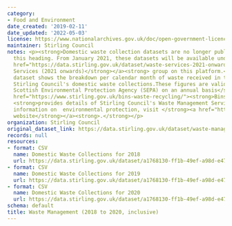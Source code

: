 ```yaml
---
category:
- Food and Environment
date_created: '2019-02-11'
date_updated: '2022-05-03'
license: https://www.nationalarchives.gov.uk/doc/open-government-licence/version/3/
maintainer: Stirling Council
notes: <p><strong>Domestic waste collection datasets are no longer published under
  this heading. From January 2021, these datasets will be available under the </strong><a
  href="https://data.stirling.gov.uk/dataset/waste-services-2021-onwards"><strong>Waste
  Services (2021 onwards)</strong></a><strong> group on this platform.</strong>\r\n\r\n<strong>This
  dataset shows the breakdown per calendar month of waste received in tonnage from
  Stirling Council's domestic waste collections.These figures are validated by the
  Scottish Environmental Protection Agency (SEPA) on an annual basis</strong> \r\n\r\n<a
  href="https://www.stirling.gov.uk/bins-waste-recycling/"><strong>Bins &amp; Recycling</strong></a>
  <strong>provides details of Stirling Council's Waste Management Services.</strong>\r\n\r\n<strong>For
  information on  environmental protection, visit </strong><a href="https://www.sepa.org.uk/"><strong>SEPA's
  website</strong></a><strong>.</strong></p>
organization: Stirling Council
original_dataset_link: https://data.stirling.gov.uk/dataset/waste-management
records: null
resources:
- format: CSV
  name: Domestic Waste Collections for 2018
  url: https://data.stirling.gov.uk/dataset/a1768130-ff1b-49ef-a98d-e474ab8a94e0/resource/1dc20298-7291-4937-ad19-6e66566b8d6c/download/20190322-waste-management-january-to-december-2018.csv
- format: CSV
  name: Domestic Waste Collections for 2019
  url: https://data.stirling.gov.uk/dataset/a1768130-ff1b-49ef-a98d-e474ab8a94e0/resource/d5fa214b-1cd3-4b4d-9624-f91e302ba1d2/download/20200116-waste-management-january-to-december-2019.csv
- format: CSV
  name: Domestic Waste Collections for 2020
  url: https://data.stirling.gov.uk/dataset/a1768130-ff1b-49ef-a98d-e474ab8a94e0/resource/22683cc9-d7fc-4a87-8001-c9dc4e4e4a62/download/20210115-waste-management-january-to-december-2020.csv
schema: default
title: Waste Management (2018 to 2020, inclusive)
---
```

